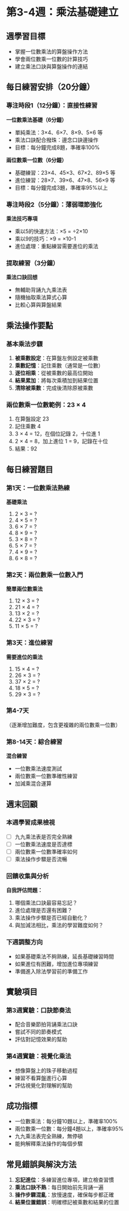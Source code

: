 # 第3-4週：乘法基礎建立

## 週學習目標
- 掌握一位數乘法的算盤操作方法
- 學會兩位數乘一位數的計算技巧
- 建立乘法口訣與算盤操作的連結

## 每日練習安排（20分鐘）

### 專注時段1（12分鐘）：直接性練習
**一位數乘法基礎（6分鐘）**
- 單純乘法：3×4、6×7、8×9、5×6 等
- 乘法口訣配合撥珠：邊念口訣邊操作
- 目標：每分鐘完成8題，準確率100%

**兩位數乘一位數（6分鐘）**
- 基礎練習：23×4、45×3、67×2、89×5 等
- 進位練習：28×7、39×6、47×8、56×9 等
- 目標：每分鐘完成3題，準確率95%以上

### 專注時段2（5分鐘）：薄弱環節強化
**乘法技巧專項**
- 乘以5的快速方法：×5 = ÷2×10
- 乘以9的技巧：×9 = ×10-1
- 進位處理：重點練習需要進位的乘法

### 提取練習（3分鐘）
**乘法口訣回想**
- 無輔助背誦九九乘法表
- 隨機抽取乘法算式心算
- 比較心算與算盤結果

## 乘法操作要點

### 基本乘法步驟
1. **被乘數設定**：在算盤左側設定被乘數
2. **乘數記憶**：記住乘數（通常是一位數）
3. **逐位相乘**：從被乘數的最高位開始
4. **結果累加**：將每次乘積加到結果位置
5. **清除被乘數**：完成後清除原被乘數

### 兩位數乘一位數範例：23 × 4
1. 在算盤設定 23
2. 記住乘數 4
3. 3 × 4 = 12，在個位記錄 2，十位進 1
4. 2 × 4 = 8，加上進位 1 = 9，記錄在十位
5. 結果：92

## 每日練習題目

### 第1天：一位數乘法熟練
**基礎乘法**
1. 2 × 3 = ?
2. 4 × 5 = ?
3. 6 × 7 = ?
4. 8 × 9 = ?
5. 3 × 8 = ?
6. 5 × 7 = ?
7. 4 × 9 = ?
8. 6 × 8 = ?

### 第2天：兩位數乘一位數入門
**簡單兩位數乘法**
1. 12 × 3 = ?
2. 21 × 4 = ?
3. 13 × 2 = ?
4. 22 × 3 = ?
5. 11 × 5 = ?

### 第3天：進位練習
**需要進位的乘法**
1. 15 × 4 = ?
2. 26 × 3 = ?
3. 37 × 2 = ?
4. 18 × 5 = ?
5. 29 × 3 = ?

### 第4-7天
（逐漸增加難度，包含更複雜的兩位數乘一位數）

### 第8-14天：綜合練習
**混合練習**
- 一位數乘法速度測試
- 兩位數乘一位數準確性練習
- 加減乘混合運算

## 週末回顧

### 本週學習成果檢視
- [ ] 九九乘法表是否完全熟練
- [ ] 一位數乘法速度是否達標
- [ ] 兩位數乘一位數準確率如何
- [ ] 乘法操作步驟是否流暢

### 回饋收集與分析
**自我評估問題：**
1. 哪個乘法口訣最容易忘記？
2. 進位處理是否還有困難？
3. 乘法操作步驟是否已經自動化？
4. 與加減法相比，乘法的學習難度如何？

### 下週調整方向
- 如果基礎乘法不夠熟練，延長基礎練習時間
- 如果進位有困難，增加進位專項練習
- 準備進入除法學習前的準備工作

## 實驗項目

### 第3週實驗：口訣節奏法
- 配合音樂節拍背誦乘法口訣
- 嘗試不同的節奏模式
- 評估對記憶效果的幫助

### 第4週實驗：視覺化乘法
- 想像算盤上的珠子移動過程
- 練習不看算盤進行心算
- 評估視覺化對理解的幫助

## 成功指標
- 一位數乘法：每分鐘10題以上，準確率100%
- 兩位數乘一位數：每分鐘4題以上，準確率95%
- 九九乘法表完全熟練，無停頓
- 能夠解釋乘法操作的每個步驟

## 常見錯誤與解決方法
1. **忘記進位**：多練習進位專項，建立檢查習慣
2. **乘法口訣不熟**：每日開始前先背誦一遍
3. **操作步驟混亂**：放慢速度，確保每步都正確
4. **結果位置錯誤**：明確標記被乘數和結果的位置